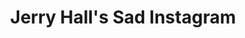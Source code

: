 ---
collection_archive: false
collection_awards: []
collection_category:
  - Lifestyle
  - Conceptual
  - Humor
  - Portraits
  - Color
collection_content: 
collection_cover: https://d1sf55qlb7p6hz.cloudfront.net/jerry-2.jpg
collection_description: >-
  A new personal project that comments on the perception of power and social
  media by juxtaposing notable famous people from the past.
collection_description_alignment: center
collection_exhibition: []
collection_filter: 
collection_hidden: true
collection_meta: Preview of a Work in Progress
collection_press: []
collection_preview:
  - https://d1sf55qlb7p6hz.cloudfront.net/jerry-cover-1.jpg
  - https://d1sf55qlb7p6hz.cloudfront.net/jerry-cover-2.jpg
  - https://d1sf55qlb7p6hz.cloudfront.net/jerry-cover-3.jpg
  - https://d1sf55qlb7p6hz.cloudfront.net/jerry-cover-4.jpg
cover_image: 
date: 
hide_footer: true
layout: blocks
logo: 
navigation_theme: white
slug: projects/Jerry-Halls-Sad-Instagram
theme_color: E9DED1
theme_color_all_works: FFBF6A
title: Jerry Hall's Sad Instagram
collection_blocks:
  - _bookshop_name: collections/media-row-start
    row_alignment: between
  - _bookshop_name: collections/media-element
    block: media-element
    color: F3E3E3
    image: https://d1sf55qlb7p6hz.cloudfront.net/jerry-1.jpg
    margin_left: 5
    margin_right: 0
    margin_y: 100
    width: 30
  - _bookshop_name: collections/media-element
    block: media-element
    color: F9EBB7
    image: https://d1sf55qlb7p6hz.cloudfront.net/jerry-2.jpg
    margin_left: 5
    margin_right: 5
    margin_y: 500
    width: 50
  - _bookshop_name: collections/media-row
    row_alignment: between
  - _bookshop_name: collections/media-element
    block: media-element
    color: F6E2CF
    image: https://d1sf55qlb7p6hz.cloudfront.net/jerry-5.jpg
    margin_left: 10
    margin_right: 0
    margin_y: 200
    width: 40
  - _bookshop_name: collections/media-element
    block: media-element
    color: E5F3F2
    image: https://d1sf55qlb7p6hz.cloudfront.net/jerry-6.jpg
    margin_left: 0
    margin_right: 15
    margin_y: 500
    width: 30
  - _bookshop_name: collections/media-row
    row_alignment: between
  - _bookshop_name: collections/media-element
    block: media-element
    color: FADCC1
    image: https://d1sf55qlb7p6hz.cloudfront.net/jerry-3.jpg
    margin_left: 30
    margin_right: 35
    margin_y: 400
    width: 33
  - _bookshop_name: collections/media-row
    row_alignment: between
  - _bookshop_name: collections/media-element
    block: media-element
    color: FEEEC7
    image: https://d1sf55qlb7p6hz.cloudfront.net/jerry-4.jpg
    margin_left: 15
    margin_right: 15
    margin_y: 100
    width: 70
  - _bookshop_name: collections/media-row-end
---